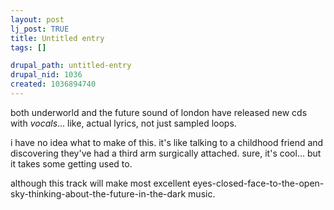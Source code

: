 ```yaml
--- 
layout: post
lj_post: TRUE
title: Untitled entry
tags: []

drupal_path: untitled-entry
drupal_nid: 1036
created: 1036894740
---
```

both underworld and the future sound of london have released new cds with *vocals*... like, actual lyrics, not just sampled loops.

i have no idea what to make of this. it's like talking to a childhood friend and discovering they've had a third arm surgically attached. sure, it's cool... but it takes some getting used to.

although this track will make most excellent eyes-closed-face-to-the-open-sky-thinking-about-the-future-in-the-dark music.
